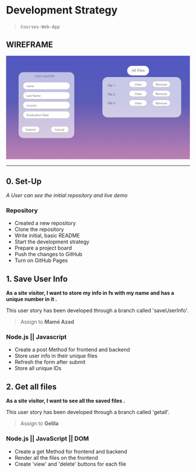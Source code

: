 # Development Strategy

> `Courses-Web-App`

## WIREFRAME

![wireframe](./wireframe.jpg)

---

## 0. Set-Up

_A User can see the initial repository and live demo_

### Repository

- Created a new repository
- Clone the repository
- Write initial, basic README
- Start the development strategy
- Prepare a project board
- Push the changes to GitHub
- Turn on GitHub Pages

## 1. Save User Info

**As a site visitor, I want to store my info in fs with my name and has a unique number in it .**

This user story has been developed through a branch called 'saveUserInfo'.

> Assign to **Mamé Azad**

### Node.js || Javascript

- Create a post Method for frontend and backend
- Store user info in their unique files
- Refresh the form after submit
- Store all unique IDs

## 2. Get all files

**As a site visitor, I want to see all the saved files .**

This user story has been developed through a branch called 'getall'.

> Assign to **Gelila**

### Node.js || JavaScript || DOM

- Create a get Method for frontend and backend
- Render all the files on the frontend 
- Create 'view' and 'delete' buttons for each file
